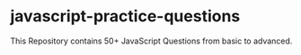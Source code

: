 # javascript-practice-questions
 This Repository contains 50+ JavaScript Questions from basic to advanced.
